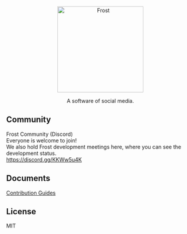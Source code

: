 <br />
<p align="center">
<img alt="Frost" width="230" src="https://raw.githubusercontent.com/Frost-Dev/Frost/95bc7c99cbeca89d7f01eb8fd613acbc356cefcf/assets/logo-text.png" />
</p>
<p align="center">
A software of social media.
</p>

## Community
Frost Community (Discord)\
Everyone is welcome to join!\
We also hold Frost development meetings here, where you can see the development status.\
https://discord.gg/KKWw5u4K

## Documents
[Contribution Guides](./docs/)

## License
MIT
